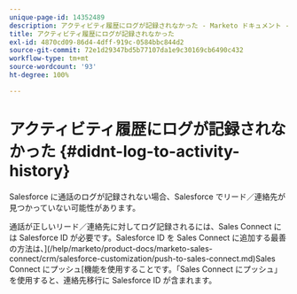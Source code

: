 ```yaml
---
unique-page-id: 14352489
description: アクティビティ履歴にログが記録されなかった - Marketo ドキュメント - 製品ドキュメント
title: アクティビティ履歴にログが記録されなかった
exl-id: 4870cd09-86d4-4dff-919c-0584bbc844d2
source-git-commit: 72e1d29347bd5b77107da1e9c30169cb6490c432
workflow-type: tm+mt
source-wordcount: '93'
ht-degree: 100%

---
```


# アクティビティ履歴にログが記録されなかった {#didnt-log-to-activity-history}

Salesforce に通話のログが記録されない場合、Salesforce でリード／連絡先が見つかっていない可能性があります。

通話が正しいリード／連絡先に対してログ記録されるには、Sales Connect には Salesforce ID が必要です。Salesforce ID を Sales Connect に追加する最善の方法は、](/help/marketo/product-docs/marketo-sales-connect/crm/salesforce-customization/push-to-sales-connect.md)Sales Connect にプッシュ[機能を使用することです。「Sales Connect にプッシュ」を使用すると、連絡先移行に Salesforce ID が含まれます。
